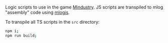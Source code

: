 Logic scripts to use in the game [Mindustry](https://mindustrygame.github.io/). JS scripts are transpiled to mlog "assembly" code using [mlogjs](https://mlogjs.github.io/mlogjs/). 

To transpile all TS scripts in the `src` directory: 

```bash
npm i;
npm run build;
```
